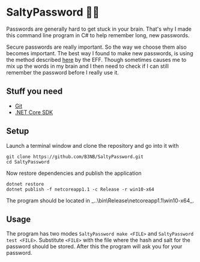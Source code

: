 # SaltyPassword 🤔💭
Passwords are generally hard to get stuck in your brain. That's why I made this command line program in C# to help remember long, new passwords.

Secure passwords are really important. So the way we choose them also becomes important. The best way I found to make new passwords, is using the method described [here](https://www.eff.org/dice) by the EFF. Though sometimes causes me to mix up the words in my brain and I then need to check if I can still remember the password before I really use it.

## Stuff you need
- [Git](https://git-scm.com/)
- [.NET Core SDK](https://www.microsoft.com/net/core)

## Setup
Launch a terminal window and clone the repository and go into it with
```
git clone https://github.com/B3NB/SaltyPassword.git
cd SaltyPassword
```
Now restore dependencies and publish the application
```
dotnet restore
dotnet publish -f netcoreapp1.1 -c Release -r win10-x64
```
The program should be located in _..\bin\Release\netcoreapp1.1\win10-x64\_.

## Usage
The program has two modes `SaltyPassword make <FILE>` and `SaltyPassword test <FILE>`. Substitute `<FILE>` with the file where the hash and salt for the password should be stored. After this the program will ask you for your password.
